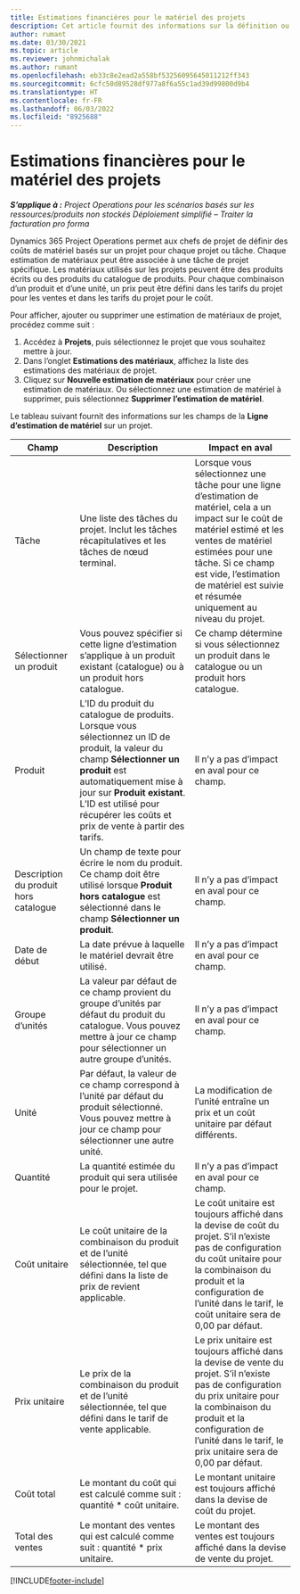 ```yaml
---
title: Estimations financières pour le matériel des projets
description: Cet article fournit des informations sur la définition ou l’estimation des matériaux basés sur un projet.
author: rumant
ms.date: 03/30/2021
ms.topic: article
ms.reviewer: johnmichalak
ms.author: rumant
ms.openlocfilehash: eb33c8e2ead2a558bf53256095645011212ff343
ms.sourcegitcommit: 6cfc50d89528df977a8f6a55c1ad39d99800d9b4
ms.translationtype: HT
ms.contentlocale: fr-FR
ms.lasthandoff: 06/03/2022
ms.locfileid: "8925688"
---
```

# <a name="financial-estimates-for-materials-on-projects"></a>Estimations financières pour le matériel des projets

_**S’applique à :** Project Operations pour les scénarios basés sur les ressources/produits non stockés Déploiement simplifié – Traiter la facturation pro forma_

Dynamics 365 Project Operations permet aux chefs de projet de définir des coûts de matériel basés sur un projet pour chaque projet ou tâche. Chaque estimation de matériaux peut être associée à une tâche de projet spécifique. Les matériaux utilisés sur les projets peuvent être des produits écrits ou des produits du catalogue de produits. Pour chaque combinaison d’un produit et d’une unité, un prix peut être défini dans les tarifs du projet pour les ventes et dans les tarifs du projet pour le coût.  

Pour afficher, ajouter ou supprimer une estimation de matériaux de projet, procédez comme suit :

1. Accédez à **Projets**, puis sélectionnez le projet que vous souhaitez mettre à jour.
2. Dans l’onglet **Estimations des matériaux**, affichez la liste des estimations des matériaux de projet.
3. Cliquez sur **Nouvelle estimation de matériaux** pour créer une estimation de matériaux. Ou sélectionnez une estimation de matériel à supprimer, puis sélectionnez **Supprimer l’estimation de matériel**.

Le tableau suivant fournit des informations sur les champs de la **Ligne d’estimation de matériel** sur un projet. 

| **Champ** | **Description** | **Impact en aval** |
| --- | --- | --- |
| Tâche | Une liste des tâches du projet. Inclut les tâches récapitulatives et les tâches de nœud terminal. | Lorsque vous sélectionnez une tâche pour une ligne d’estimation de matériel, cela a un impact sur le coût de matériel estimé et les ventes de matériel estimées pour une tâche. Si ce champ est vide, l’estimation de matériel est suivie et résumée uniquement au niveau du projet. |
| Sélectionner un produit |  Vous pouvez spécifier si cette ligne d’estimation s’applique à un produit existant (catalogue) ou à un produit hors catalogue. | Ce champ détermine si vous sélectionnez un produit dans le catalogue ou un produit hors catalogue. |
| Produit | L’ID du produit du catalogue de produits. Lorsque vous sélectionnez un ID de produit, la valeur du champ **Sélectionner un produit** est automatiquement mise à jour sur **Produit existant**. L’ID est utilisé pour récupérer les coûts et prix de vente à partir des tarifs. | Il n’y a pas d’impact en aval pour ce champ. |
| Description du produit hors catalogue | Un champ de texte pour écrire le nom du produit. Ce champ doit être utilisé lorsque **Produit hors catalogue** est sélectionné dans le champ **Sélectionner un produit**.| Il n’y a pas d’impact en aval pour ce champ. |
| Date de début | La date prévue à laquelle le matériel devrait être utilisé. | Il n’y a pas d’impact en aval pour ce champ. |
| Groupe d’unités | La valeur par défaut de ce champ provient du groupe d’unités par défaut du produit du catalogue. Vous pouvez mettre à jour ce champ pour sélectionner un autre groupe d’unités. | Il n’y a pas d’impact en aval pour ce champ. |
| Unité | Par défaut, la valeur de ce champ correspond à l’unité par défaut du produit sélectionné. Vous pouvez mettre à jour ce champ pour sélectionner une autre unité. | La modification de l’unité entraîne un prix et un coût unitaire par défaut différents. |
| Quantité | La quantité estimée du produit qui sera utilisée pour le projet. | Il n’y a pas d’impact en aval pour ce champ. |
| Coût unitaire | Le coût unitaire de la combinaison du produit et de l’unité sélectionnée, tel que défini dans la liste de prix de revient applicable. | Le coût unitaire est toujours affiché dans la devise de coût du projet. S’il n’existe pas de configuration du coût unitaire pour la combinaison du produit et la configuration de l’unité dans le tarif, le coût unitaire sera de 0,00 par défaut. |
| Prix unitaire | Le prix de la combinaison du produit et de l’unité sélectionnée, tel que défini dans le tarif de vente applicable. | Le prix unitaire est toujours affiché dans la devise de vente du projet. S’il n’existe pas de configuration du prix unitaire pour la combinaison du produit et la configuration de l’unité dans le tarif, le prix unitaire sera de 0,00 par défaut.|
| Coût total | Le montant du coût qui est calculé comme suit : quantité \* coût unitaire.| Le montant unitaire est toujours affiché dans la devise de coût du projet. |
| Total des ventes | Le montant des ventes qui est calculé comme suit : quantité \* prix unitaire. | Le montant des ventes est toujours affiché dans la devise de vente du projet. |


[!INCLUDE[footer-include](../includes/footer-banner.md)]
